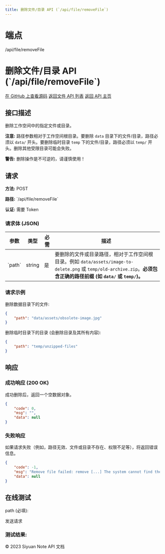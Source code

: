 ```yaml
---
title: 删除文件/目录 API (`/api/file/removeFile`)
---
```

# 端点

/api/file/removeFile

# 删除文件/目录 API (\`/api/file/removeFile\`)

[在 GitHub 上查看源码](https://github.com/siyuan-note/siyuan/blob/master/kernel/api/file.go#L324) [返回文件 API 列表](../pages/file.html) [返回 API 主页](../index.html)

## 接口描述

删除工作空间中的指定文件或目录。

**注意:** 路径参数相对于工作空间根目录。要删除 `data` 目录下的文件/目录，路径必须以 `data/` 开头。要删除临时目录 `temp` 下的文件/目录，路径必须以 `temp/` 开头。删除其他受限目录可能会失败。

**警告:** 删除操作是不可逆的，请谨慎使用！

## 请求

**方法:** POST

**路径:** \`/api/file/removeFile\`

**认证:** 需要 Token

### 请求体 (JSON)

| 参数 | 类型 | 必需 | 描述 |
| --- | --- | --- | --- |
| \`path\` | string | 是 | 要删除的文件或目录路径，相对于工作空间根目录。例如 `data/assets/image-to-delete.png` 或 `temp/old-archive.zip`。**必须包含正确的路径前缀 (如 `data/` 或 `temp/`)。** |

### 请求示例

删除数据目录下的文件:

```json
{
    "path": "data/assets/obsolete-image.jpg"
}
```

删除临时目录下的目录 (会删除目录及其所有内容):

```json
{
    "path": "temp/unzipped-files"
}
```

## 响应

### 成功响应 (200 OK)

成功删除后，返回一个空数据对象。

```json
{
    "code": 0,
    "msg": "",
    "data": null
}
```

### 失败响应

如果请求失败（例如，路径无效、文件或目录不存在、权限不足等），将返回错误信息。

```json
{
    "code": -1,
    "msg": "Remove file failed: remove [...] The system cannot find the file specified.", // 或 "Invalid path [...]"
    "data": null
}
```

## 在线测试

path (必填): 

发送请求

### 测试结果:

© 2023 Siyuan Note API 文档

